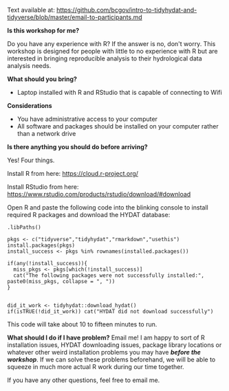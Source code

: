 Text available at: https://github.com/bcgov/intro-to-tidyhydat-and-tidyverse/blob/master/email-to-participants.md

**Is this workshop for me?**

Do you have any experience with R? If the answer is no, don't worry. This workshop is designed for people with little to no experience with R but are interested in bringing reproducible analysis to their hydrological data analysis needs. 

**What should you bring?**
 - Laptop installed with R and RStudio that is capable of connecting to Wifi
 
**Considerations**
- You have administrative access to your computer
- All software and packages should be installed on your computer rather than a network drive
 

**Is there anything you should do before arriving?**

Yes! Four things. 

Install R from here:
https://cloud.r-project.org/

Install RStudio from here:
https://www.rstudio.com/products/rstudio/download/#download

Open R and paste the following code into the blinking console to install required R packages and download the HYDAT database:
    

    .libPaths()
    
    pkgs <- c("tidyverse","tidyhydat","rmarkdown","usethis")
    install.packages(pkgs)
    install_success <- pkgs %in% rownames(installed.packages())
    
    if(any(!install_success)){
      miss_pkgs <- pkgs[which(!install_success)]
      cat("The following packages were not successfully installed:", paste0(miss_pkgs, collapse = ", "))
    }
    
    
    did_it_work <- tidyhydat::download_hydat()
    if(isTRUE(!did_it_work)) cat("HYDAT did not download successfully")
    

This code will take about 10 to fifteen minutes to run.

**What should I do if I have problem?**
Email me! I am happy to sort of R installation issues, HYDAT downloading issues, package library locations or whatever other weird installation problems you may have ***before the workshop***. If we can solve these problems beforehand, we will be able to squeeze in much more actual R work during our time together. 

If you have any other questions, feel free to email me. 



